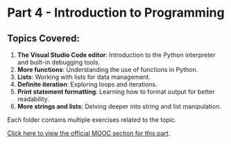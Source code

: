 # Part 4 - Introduction to Programming

## Topics Covered:
1. **The Visual Studio Code editor**: Introduction to the Python interpreter and built-in debugging tools.
2. **More functions**: Understanding the use of functions in Python.
3. **Lists**: Working with lists for data management.
4. **Definite iteration**: Exploring loops and iterations.
5. **Print statement formatting**: Learning how to format output for better readability.
6. **More strings and lists**: Delving deeper into string and list manipulation.

Each folder contains multiple exercises related to the topic.

[Click here to view the official MOOC section for this part](https://programming-24.mooc.fi/part-4).
